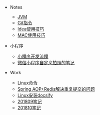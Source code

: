 + Notes

  - [JVM](notes/jvm.md)
  - [Git指令](notes/git_operation.md)
  - [Idea使用技巧](notes/idea_skills.md)
  - [MAC使用技巧](notes/mac_skills.md)
+ 小程序
  - [小程序开发流程](notes/miniprogram/小程序开发流程.md)
  - [微信小程序自定义拍照的笔记](notes/miniprogram/微信小程序自定义拍照的笔记.md)
+ Work
  - [Linux命令](notes/linux.md)
  - [Spring AOP+Redis解决重复提交的问题](notes/repeat_submit.md)
  - [Linux安装docsify](notes/docsify_install.md)
  - [201809笔记](notes/201809笔记.md)
  - [201810笔记](notes/201810笔记.md)
  

